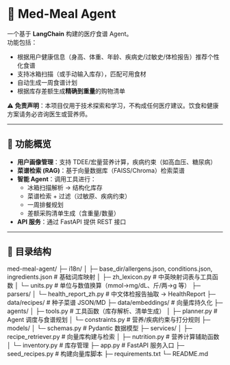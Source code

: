 # 🥗 Med-Meal Agent

一个基于 **LangChain** 构建的医疗食谱 Agent。  
功能包括：  
- 根据用户健康信息（身高、体重、年龄、疾病史/过敏史/体检报告）推荐个性化食谱  
- 支持冰箱扫描（或手动输入库存），匹配可用食材  
- 自动生成一周食谱计划  
- 根据库存差额生成**精确到重量**的购物清单  

⚠️ **免责声明**：本项目仅用于技术探索和学习，不构成任何医疗建议。饮食和健康方案请务必咨询医生或营养师。

---

## 🚀 功能概览
- **用户画像管理**：支持 TDEE/宏量营养计算，疾病约束（如高血压、糖尿病）  
- **菜谱检索 (RAG)**：基于向量数据库（FAISS/Chroma）检索菜谱  
- **智能 Agent**：调用工具进行：
  - 冰箱扫描解析 → 结构化库存
  - 菜谱检索 + 过滤（过敏原、疾病约束）
  - 一周排餐规划
  - 差额采购清单生成（含重量/数量）
- **API 服务**：通过 FastAPI 提供 REST 接口

---

## 📂 目录结构

med-meal-agent/
├─ i18n/
│ ├─ base_dir/allergens.json, conditions.json, ingredients.json        # 基础词库映射
│ ├─ zh_lexicon.py          # 中英映射词表与工具函数
│ └─ units.py               # 单位与数值换算（mmol→mg/dL、斤/两→g 等）
├─ parsers/
│ └─ health_report_zh.py    # 中文体检报告抽取 → HealthReport
├─ data/recipes/ # 种子菜谱 JSON/MD
├─ data/embeddings/ # 向量库持久化
├─ agents/
│ ├─ tools.py # 工具函数（库存解析、清单生成）
│ ├─ planner.py # Agent 调度与食谱规划
│ └─ constraints.py # 营养/疾病约束与打分规则
├─ models/
│ └─ schemas.py # Pydantic 数据模型
├─ services/
│ ├─ recipe_retriever.py # 向量库构建与检索
│ ├─ nutrition.py # 营养计算辅助函数
│ └─ inventory.py # 库存管理
├─ app.py # FastAPI 服务入口
├─ seed_recipes.py # 构建向量库脚本
├─ requirements.txt
└─ README.md